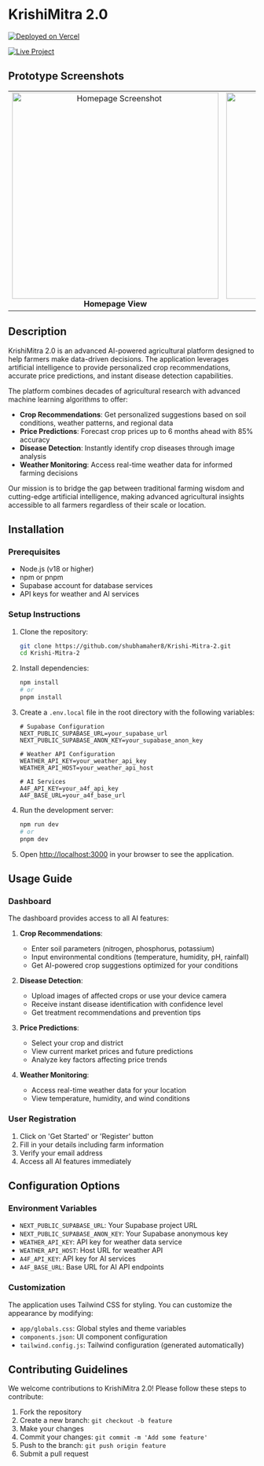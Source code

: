 # KrishiMitra 2.0

[![Deployed on Vercel](https://img.shields.io/badge/Deployed%20on-Vercel-black?style=for-the-badge&logo=vercel)](https://krishi-mitra-2.vercel.app/)

[![Live Project](https://img.shields.io/badge/Live%20Project-krishi--mitra--2.vercel.app-green?style=for-the-badge&logo=vercel)](https://krishi-mitra-2.vercel.app/)

## Prototype Screenshots

<table>
  <tr>
    <td align="center">
      <img src="public/Homepage.png" alt="Homepage Screenshot" width="420"/>
      <br/>
      <b>Homepage View</b>
    </td>
    <td align="center">
      <img src="public/Dashboard.png" alt="Dashboard Screenshot" width="420"/>
      <br/>
      <b>Dashboard View</b>
    </td>
  </tr>
</table>

## Description

KrishiMitra 2.0 is an advanced AI-powered agricultural platform designed to help farmers make data-driven decisions. The application leverages artificial intelligence to provide personalized crop recommendations, accurate price predictions, and instant disease detection capabilities.

The platform combines decades of agricultural research with advanced machine learning algorithms to offer:

- **Crop Recommendations**: Get personalized suggestions based on soil conditions, weather patterns, and regional data
- **Price Predictions**: Forecast crop prices up to 6 months ahead with 85% accuracy
- **Disease Detection**: Instantly identify crop diseases through image analysis
- **Weather Monitoring**: Access real-time weather data for informed farming decisions

Our mission is to bridge the gap between traditional farming wisdom and cutting-edge artificial intelligence, making advanced agricultural insights accessible to all farmers regardless of their scale or location.

## Installation

### Prerequisites

- Node.js (v18 or higher)
- npm or pnpm
- Supabase account for database services
- API keys for weather and AI services

### Setup Instructions

1. Clone the repository:
   ```bash
   git clone https://github.com/shubhamaher8/Krishi-Mitra-2.git
   cd Krishi-Mitra-2
   ```

2. Install dependencies:
   ```bash
   npm install
   # or
   pnpm install
   ```

3. Create a `.env.local` file in the root directory with the following variables:
   ```
   # Supabase Configuration
   NEXT_PUBLIC_SUPABASE_URL=your_supabase_url
   NEXT_PUBLIC_SUPABASE_ANON_KEY=your_supabase_anon_key
   
   # Weather API Configuration
   WEATHER_API_KEY=your_weather_api_key
   WEATHER_API_HOST=your_weather_api_host
   
   # AI Services
   A4F_API_KEY=your_a4f_api_key
   A4F_BASE_URL=your_a4f_base_url
   ```

4. Run the development server:
   ```bash
   npm run dev
   # or
   pnpm dev
   ```

5. Open [http://localhost:3000](http://localhost:3000) in your browser to see the application.

## Usage Guide

### Dashboard

The dashboard provides access to all AI features:

1. **Crop Recommendations**:
   - Enter soil parameters (nitrogen, phosphorus, potassium)
   - Input environmental conditions (temperature, humidity, pH, rainfall)
   - Get AI-powered crop suggestions optimized for your conditions

2. **Disease Detection**:
   - Upload images of affected crops or use your device camera
   - Receive instant disease identification with confidence level
   - Get treatment recommendations and prevention tips

3. **Price Predictions**:
   - Select your crop and district
   - View current market prices and future predictions
   - Analyze key factors affecting price trends

4. **Weather Monitoring**:
   - Access real-time weather data for your location
   - View temperature, humidity, and wind conditions

### User Registration

1. Click on 'Get Started' or 'Register' button
2. Fill in your details including farm information
3. Verify your email address
4. Access all AI features immediately

## Configuration Options

### Environment Variables

- `NEXT_PUBLIC_SUPABASE_URL`: Your Supabase project URL
- `NEXT_PUBLIC_SUPABASE_ANON_KEY`: Your Supabase anonymous key
- `WEATHER_API_KEY`: API key for weather data service
- `WEATHER_API_HOST`: Host URL for weather API
- `A4F_API_KEY`: API key for AI services
- `A4F_BASE_URL`: Base URL for AI API endpoints

### Customization

The application uses Tailwind CSS for styling. You can customize the appearance by modifying:

- `app/globals.css`: Global styles and theme variables
- `components.json`: UI component configuration
- `tailwind.config.js`: Tailwind configuration (generated automatically)

## Contributing Guidelines

We welcome contributions to KrishiMitra 2.0! Please follow these steps to contribute:

1. Fork the repository
2. Create a new branch: `git checkout -b feature`
3. Make your changes
4. Commit your changes: `git commit -m 'Add some feature'`
5. Push to the branch: `git push origin feature`
6. Submit a pull request
